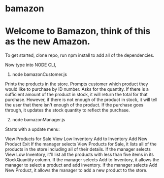 # bamazon

# Welcome to Bamazon, think of this as the new Amazon. 
To get started, clone repo, run npm install to add all of the dependencies.

Now type into NODE CLI,

1. node bamazonCustomer.js

Prints the products in the store.
Prompts customer which product they would like to purchase by ID number.
Asks for the quantity.
If there is a sufficient amount of the product in stock, it will return the total for that purchase.
However, if there is not enough of the product in stock, it will tell the user that there isn't enough of the product.
If the purchase goes through, it updates the stock quantity to reflect the purchase.

2. node bamazonManager.js

Starts with a update menu:

View Products for Sale
View Low Inventory
Add to Inventory
Add New Product
Exit 
If the manager selects View Products for Sale, it lists all of the products in the store including all of their details.
If the manager selects View Low Inventory, it'll list all the products with less than five items in its StockQuantity column.
If the manager selects Add to Inventory, it allows the manager to select a product and add inventory.
If the manager selects Add New Product, it allows the manager to add a new product to the store.


